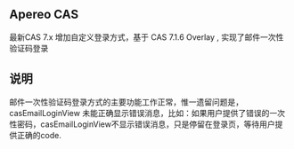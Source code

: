 ## Apereo CAS 

最新CAS 7.x 增加自定义登录方式，基于 CAS 7.1.6 Overlay , 实现了邮件一次性验证码登录


## 说明

邮件一次性验证码登录方式的主要功能工作正常，惟一遗留问题是，casEmailLoginView 未能正确显示错误消息，比如：如果用户提供了错误的一次性密码，casEmailLoginView不显示错误消息，只是停留在登录页，等待用户提供正确的code.
